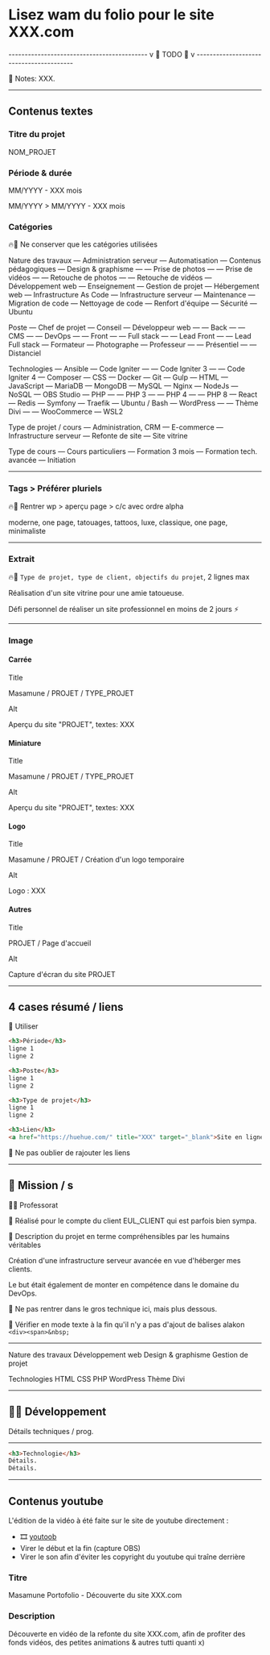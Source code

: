 # Lisez wam du folio pour le site XXX.com

------------------------------------------- v 🌱 TODO 🌱 v ----------------------------------------

📝 Notes: XXX.

---

## Contenus textes

### Titre du projet

NOM_PROJET

### Période & durée

MM/YYYY - XXX mois

MM/YYYY > MM/YYYY - XXX mois

### Catégories

🔥👷 Ne conserver que les catégories utilisées

Nature des travaux
— Administration serveur
— Automatisation
— Contenus pédagogiques
— Design & graphisme
— — Prise de photos
— — Prise de vidéos
— — Retouche de photos
— — Retouche de vidéos
— Développement web
— Enseignement
— Gestion de projet
— Hébergement web
— Infrastructure As Code
— Infrastructure serveur
— Maintenance
— Migration de code
— Nettoyage de code
— Renfort d'équipe
— Sécurité
— Ubuntu

Poste
— Chef de projet
— Conseil
— Développeur web
— — Back
— — CMS
— — DevOps
— — Front
— — Full stack
— — Lead Front
— — Lead Full stack
— Formateur
— Photographe
— Professeur
— — Présentiel
— — Distanciel

Technologies
— Ansible
— Code Igniter
— — Code Igniter 3
— — Code Igniter 4
— Composer
— CSS
— Docker
— Git
— Gulp
— HTML
— JavaScript
— MariaDB
— MongoDB
— MySQL
— Nginx
— NodeJs
— NoSQL
— OBS Studio
— PHP
— — PHP 3
— — PHP 4
— — PHP 8
— React
— Redis
— Symfony
— Traefik
— Ubuntu / Bash
— WordPress
— — Thème Divi
— — WooCommerce
— WSL2

Type de projet / cours
— Administration, CRM
— E-commerce
— Infrastructure serveur
— Refonte de site
— Site vitrine

Type de cours
— Cours particuliers
— Formation 3 mois
— Formation tech. avancée
— Initiation

---

### Tags > Préférer pluriels

🔥👷 Rentrer wp > aperçu page > c/c avec ordre alpha

moderne, one page, tatouages, tattoos, luxe, classique, one page, minimaliste

---

### Extrait

🔥👷 `Type de projet, type de client, objectifs du projet`, 2 lignes max

Réalisation d'un site vitrine pour une amie tatoueuse.

Défi personnel de réaliser un site professionnel en moins de 2 jours ⚡️

---

### Image

#### Carrée

Title

Masamune / PROJET / TYPE_PROJET

Alt

Aperçu du site "PROJET", textes: XXX

#### Miniature

Title

Masamune / PROJET / TYPE_PROJET

Alt

Aperçu du site "PROJET", textes: XXX

#### Logo

Title

Masamune / PROJET / Création d'un logo temporaire

Alt

Logo : XXX

#### Autres

Title

PROJET / Page d'accueil

Alt

Capture d'écran du site PROJET

---

## 4 cases résumé / liens

🚨 Utiliser

```html
<h3>Période</h3>
ligne 1
ligne 2

<h3>Poste</h3>
ligne 1
ligne 2

<h3>Type de projet</h3>
ligne 1
ligne 2

<h3>Lien</h3>
<a href="https://huehue.com/" title="XXX" target="_blank">Site en ligne</a>
```

🚨 Ne pas oublier de rajouter les liens

---

## 🎯 Mission / s

👨‍🏫 Professorat

👔 Réalisé pour le compte du client EUL_CLIENT qui est parfois bien sympa.

🙋 Description du projet en terme compréhensibles par les humains véritables

Création d'une infrastructure serveur avancée en vue d'héberger mes clients.

Le but était également de monter en compétence dans le domaine du DevOps.

🚨 Ne pas rentrer dans le gros technique ici, mais plus dessous.

🚨 Vérifier en mode texte à la fin qu'il n'y a pas d'ajout de balises alakon `<div><span>&nbsp;`

---

Nature des travaux
Développement web
Design & graphisme
Gestion de projet

Technologies
HTML
CSS
PHP
WordPress
Thème Divi

---

## 👨‍💻 Développement

Détails techniques / prog.

---

```html
<h3>Technologie</h3>
Détails.
Détails.


```

---

## Contenus youtube

L'édition de la vidéo à été faite sur le site de youtube directement :

- 🎞️ [youtoob](https://www.youtube.com/watch?v=A_pDQ4P956M)
- Virer le début et la fin (capture OBS)
- Virer le son afin d'éviter les copyright du youtube qui traîne derrière

### Titre

Masamune Portofolio - Découverte du site XXX.com

### Description

Découverte en vidéo de la refonte du site XXX.com, afin de profiter des fonds vidéos, des petites animations & autres tutti quanti x)
